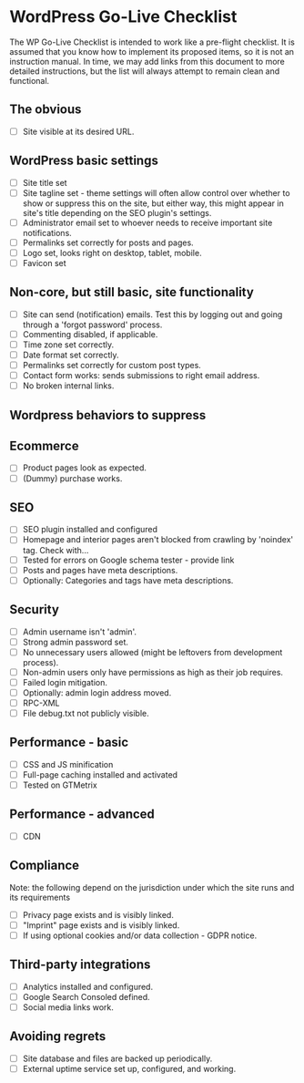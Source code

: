 # WordPress Go-Live Checklist

The WP Go-Live Checklist is intended to work like a pre-flight checklist. It is assumed that you know how to implement its proposed items, so it is not an instruction manual. In time, we may add links from this document to more detailed instructions, but the list will always attempt to remain clean and functional.

## The obvious

- [ ] Site visible at its desired URL.

## WordPress basic settings 

- [ ] Site title set
- [ ] Site tagline set - theme settings will often allow control over whether to show or suppress this on the site, but either way, this might appear in site's title depending on the SEO plugin's settings.
- [ ] Administrator email set to whoever needs to receive important site notifications.
- [ ] Permalinks set correctly for posts and pages.
- [ ] Logo set, looks right on desktop, tablet, mobile.
- [ ] Favicon set

## Non-core, but still basic, site functionality
- [ ] Site can send (notification) emails. Test this by logging out and going through a 'forgot password' process.
- [ ] Commenting disabled, if applicable.
- [ ] Time zone set correctly.
- [ ] Date format set correctly.
- [ ] Permalinks set correctly for custom post types.
- [ ] Contact form works: sends submissions to right email address.
- [ ] No broken internal links.

## Wordpress behaviors to suppress



## Ecommerce

- [ ] Product pages look as expected.
- [ ] (Dummy) purchase works.

## SEO

- [ ] SEO plugin installed and configured
- [ ] Homepage and interior pages aren't blocked from crawling by 'noindex' tag. Check with...
- [ ] Tested for errors on Google schema tester - provide link
- [ ] Posts and pages have meta descriptions.
- [ ] Optionally: Categories and tags have meta descriptions.

## Security

- [ ] Admin username isn't 'admin'.
- [ ] Strong admin password set.
- [ ] No unnecessary users allowed (might be leftovers from development process).
- [ ] Non-admin users only have permissions as high as their job requires.
- [ ] Failed login mitigation.
- [ ] Optionally: admin login address moved.
- [ ] RPC-XML
- [ ] File debug.txt not publicly visible.

## Performance - basic

- [ ] CSS and JS minification
- [ ] Full-page caching installed and activated
- [ ] Tested on GTMetrix

## Performance - advanced

- [ ] CDN

## Compliance

Note: the following depend on the jurisdiction under which the site runs and its requirements

- [ ] Privacy page exists and is visibly linked.
- [ ] "Imprint" page exists and is visibly linked.
- [ ] If using optional cookies and/or data collection - GDPR notice.

## Third-party integrations

- [ ] Analytics installed and configured.
- [ ] Google Search Consoled defined.
- [ ] Social media links work.

## Avoiding regrets

- [ ] Site database and files are backed up periodically.
- [ ] External uptime service set up, configured, and working.
